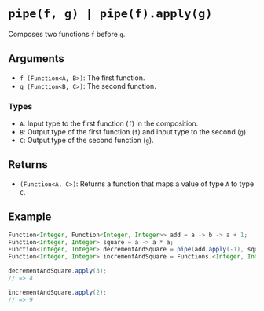 # `pipe(f, g) | pipe(f).apply(g)`

Composes two functions `f` before `g`.

## Arguments

* `f (Function<A, B>)`: The first function.
* `g (Function<B, C>)`: The second function.

### Types

* `A`: Input type to the first function (`f`) in the composition.
* `B`: Output type of the first function (`f`) and input type to the second (`g`).
* `C`: Output type of the second function (`g`).

## Returns

* `(Function<A, C>)`: Returns a function that maps a value of type `A` to type `C`.

## Example

```java
Function<Integer, Function<Integer, Integer>> add = a -> b -> a + 1;
Function<Integer, Integer> square = a -> a * a;
Function<Integer, Integer> decrementAndSquare = pipe(add.apply(-1), square);
Function<Integer, Integer> incrementAndSquare = Functions.<Integer, Integer, Integer>pipe(add.apply(1)).apply(square);

decrementAndSquare.apply(3);
// => 4

incrementAndSquare.apply(2);
// => 9
```
